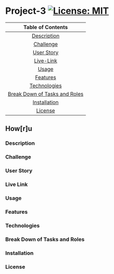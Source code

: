 # Project-3 [![License: MIT](https://img.shields.io/badge/License-MIT-yellow.svg)](https://opensource.org/licenses/MIT)

| Table of Contents |
|:---:|
|[Description](#description)|
|[Challenge](#challenge)|
|[User Story](#user-story)|
|[Live-Link](#live-link)|
|[Usage](#usage)|
|[Features](#features)|
|[Technologies](#technologies)|
|[Break Down of Tasks and Roles](#break-down-of-tasks-and-roles)|
|[Installation](#installation)|
|[License](#license)|

## How[r]u


### Description

### Challenge

### User Story

### Live Link

### Usage

### Features

### Technologies

### Break Down of Tasks and Roles

### Installation

### License

